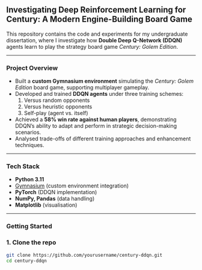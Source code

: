 ## Investigating Deep Reinforcement Learning for Century: A Modern Engine-Building Board Game

This repository contains the code and experiments for my undergraduate dissertation, where I investigate how **Double Deep Q-Network (DDQN)** agents learn to play the strategy board game *Century: Golem Edition*.

---

### Project Overview
- Built a **custom Gymnasium environment** simulating the *Century: Golem Edition* board game, supporting multiplayer gameplay.  
- Developed and trained **DDQN agents** under three training schemes:
  1. Versus random opponents
  2. Versus heuristic opponents
  3. Self-play (agent vs. itself)  
- Achieved a **58% win rate against human players**, demonstrating DDQN’s ability to adapt and perform in strategic decision-making scenarios.  
- Analysed trade-offs of different training approaches and enhancement techniques.  

---

### Tech Stack
- **Python 3.11**  
- [Gymnasium](https://github.com/Farama-Foundation/Gymnasium) (custom environment integration)  
- **PyTorch** (DDQN implementation)  
- **NumPy, Pandas** (data handling)  
- **Matplotlib** (visualisation)  

---

### Getting Started

### 1. Clone the repo
```bash
git clone https://github.com/yourusername/century-ddqn.git
cd century-ddqn
